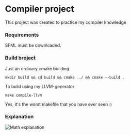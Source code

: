 # Compiler project

This project was created to practice my compiler knowledge

### Requirements

SFML must be downloaded.

### Build broject

Just an ordinary cmake building

```mkdir build && cd build && cmake ../ && cmake --build .```

To build using my LLVM-generator

``` make compile-llvm ```

Yes, it's the worst makefile that you have ever seen :)

### Explanation

![Math explanation](Heating.jpg)
